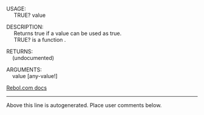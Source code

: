 USAGE:  
&nbsp;&nbsp;&nbsp;&nbsp;&nbsp;TRUE?&nbsp;value&nbsp;  
  
DESCRIPTION:  
&nbsp;&nbsp;&nbsp;&nbsp;&nbsp;Returns&nbsp;true&nbsp;if&nbsp;a&nbsp;value&nbsp;can&nbsp;be&nbsp;used&nbsp;as&nbsp;true.  
&nbsp;&nbsp;&nbsp;&nbsp;&nbsp;TRUE?&nbsp;is&nbsp;a&nbsp;function&nbsp;.  
  
RETURNS:  
&nbsp;&nbsp;&nbsp;&nbsp;(undocumented)  
  
ARGUMENTS:  
&nbsp;&nbsp;&nbsp;&nbsp;value&nbsp;[any-value!]  

[Rebol.com docs](http://www.rebol.com/r3/docs/functions/true-q.html)
___
Above this line is autogenerated. Place user comments below.